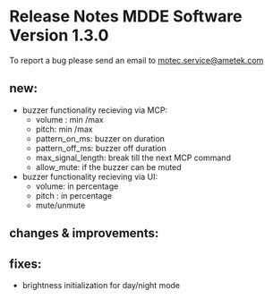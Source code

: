 Release Notes MDDE Software Version 1.3.0
=========================================

To report a bug please send an email to motec.service@ametek.com

new: 
----

- buzzer functionality recieving via MCP:
  - volume : min /max 
  - pitch: min /max 
  - pattern_on_ms: buzzer on duration 
  - pattern_off_ms: buzzer off duration
  - max_signal_length: break till the next MCP command
  - allow_mute: if the buzzer can be muted
- buzzer functionality recieving via UI:
  - volume: in percentage
  - pitch : in percentage
  - mute/unmute

changes & improvements: 
-----------------------

fixes: 
------

- brightness initialization for day/night mode 
    
